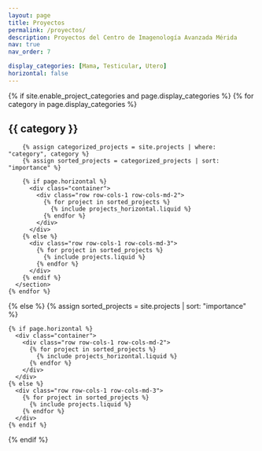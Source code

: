 ```yaml
---
layout: page
title: Proyectos
permalink: /proyectos/
description: Proyectos del Centro de Imagenología Avanzada Mérida
nav: true
nav_order: 7

display_categories: [Mama, Testicular, Utero]
horizontal: false
---
```


<div class="projects">
  {% if site.enable_project_categories and page.display_categories %}
    {% for category in page.display_categories %}
      <section id="{{ category | slugify }}" class="mb-5">
        <h2 class="category mb-4">{{ category }}</h2>

        {% assign categorized_projects = site.projects | where: "category", category %}
        {% assign sorted_projects = categorized_projects | sort: "importance" %}

        {% if page.horizontal %}
          <div class="container">
            <div class="row row-cols-1 row-cols-md-2">
              {% for project in sorted_projects %}
                {% include projects_horizontal.liquid %}
              {% endfor %}
            </div>
          </div>
        {% else %}
          <div class="row row-cols-1 row-cols-md-3">
            {% for project in sorted_projects %}
              {% include projects.liquid %}
            {% endfor %}
          </div>
        {% endif %}
      </section>
    {% endfor %}
  {% else %}
    <!-- Display all projects without categories -->
    {% assign sorted_projects = site.projects | sort: "importance" %}

    {% if page.horizontal %}
      <div class="container">
        <div class="row row-cols-1 row-cols-md-2">
          {% for project in sorted_projects %}
            {% include projects_horizontal.liquid %}
          {% endfor %}
        </div>
      </div>
    {% else %}
      <div class="row row-cols-1 row-cols-md-3">
        {% for project in sorted_projects %}
          {% include projects.liquid %}
        {% endfor %}
      </div>
    {% endif %}
  {% endif %}
</div>


